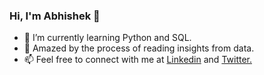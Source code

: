 ### Hi, I'm Abhishek 👋

- 🌱 I’m currently learning Python and SQL.
- 🔭 Amazed by the process of reading insights from data.
- 📫 Feel free to connect with me at [Linkedin](linkedin.com/in/akpmpr) and [Twitter.](twitter.com/akpmpr)

